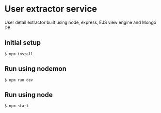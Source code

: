 # User extractor service

User detail extractor built using node, express, EJS view engine and Mongo DB.

## initial setup
```
$ npm install
```

## Run using nodemon
```
$ npm run dev
```

## Run using node
```
$ npm start
```